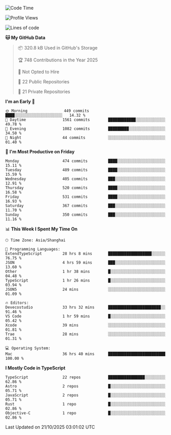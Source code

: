 <!--START_SECTION:waka-->
![Code Time](http://img.shields.io/badge/Code%20Time-4%2C203%20hrs%2043%20mins-blue)

![Profile Views](http://img.shields.io/badge/Profile%20Views-0-blue)

![Lines of code](https://img.shields.io/badge/From%20Hello%20World%20I%27ve%20Written-3.5%20million%20lines%20of%20code-blue)

**🐱 My GitHub Data** 

> 📦 320.8 kB Used in GitHub's Storage 
 > 
> 🏆 748 Contributions in the Year 2025
 > 
> 🚫 Not Opted to Hire
 > 
> 📜 22 Public Repositories 
 > 
> 🔑 21 Private Repositories 
 > 
**I'm an Early 🐤** 

```text
🌞 Morning                449 commits         ████░░░░░░░░░░░░░░░░░░░░░   14.32 % 
🌆 Daytime                1561 commits        ████████████░░░░░░░░░░░░░   49.78 % 
🌃 Evening                1082 commits        █████████░░░░░░░░░░░░░░░░   34.50 % 
🌙 Night                  44 commits          ░░░░░░░░░░░░░░░░░░░░░░░░░   01.40 % 
```
📅 **I'm Most Productive on Friday** 

```text
Monday                   474 commits         ████░░░░░░░░░░░░░░░░░░░░░   15.11 % 
Tuesday                  489 commits         ████░░░░░░░░░░░░░░░░░░░░░   15.59 % 
Wednesday                405 commits         ███░░░░░░░░░░░░░░░░░░░░░░   12.91 % 
Thursday                 520 commits         ████░░░░░░░░░░░░░░░░░░░░░   16.58 % 
Friday                   531 commits         ████░░░░░░░░░░░░░░░░░░░░░   16.93 % 
Saturday                 367 commits         ███░░░░░░░░░░░░░░░░░░░░░░   11.70 % 
Sunday                   350 commits         ███░░░░░░░░░░░░░░░░░░░░░░   11.16 % 
```


📊 **This Week I Spent My Time On** 

```text
🕑︎ Time Zone: Asia/Shanghai

💬 Programming Languages: 
ExtendTypeScript         28 hrs 8 mins       ███████████████████░░░░░░   76.75 % 
JSON                     4 hrs 59 mins       ███░░░░░░░░░░░░░░░░░░░░░░   13.60 % 
Other                    1 hr 38 mins        █░░░░░░░░░░░░░░░░░░░░░░░░   04.48 % 
TypeScript               1 hr 26 mins        █░░░░░░░░░░░░░░░░░░░░░░░░   03.94 % 
JSON5                    24 mins             ░░░░░░░░░░░░░░░░░░░░░░░░░   01.09 % 

🔥 Editors: 
Devecostudio             33 hrs 32 mins      ███████████████████████░░   91.46 % 
VS Code                  1 hr 59 mins        █░░░░░░░░░░░░░░░░░░░░░░░░   05.42 % 
Xcode                    39 mins             ░░░░░░░░░░░░░░░░░░░░░░░░░   01.81 % 
Trae                     28 mins             ░░░░░░░░░░░░░░░░░░░░░░░░░   01.31 % 

💻 Operating System: 
Mac                      36 hrs 40 mins      █████████████████████████   100.00 % 
```

**I Mostly Code in TypeScript** 

```text
TypeScript               22 repos            ████████████████░░░░░░░░░   62.86 % 
Astro                    2 repos             █░░░░░░░░░░░░░░░░░░░░░░░░   05.71 % 
JavaScript               2 repos             █░░░░░░░░░░░░░░░░░░░░░░░░   05.71 % 
Rust                     1 repo              █░░░░░░░░░░░░░░░░░░░░░░░░   02.86 % 
Objective-C              1 repo              █░░░░░░░░░░░░░░░░░░░░░░░░   02.86 % 
```




 Last Updated on 21/10/2025 03:01:02 UTC
<!--END_SECTION:waka-->